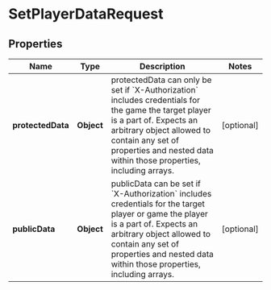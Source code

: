 

# SetPlayerDataRequest


## Properties

| Name | Type | Description | Notes |
|------------ | ------------- | ------------- | -------------|
|**protectedData** | **Object** | protectedData can only be set if &#x60;X-Authorization&#x60; includes credentials for the game the target player is a part of. Expects an arbitrary object allowed to contain any set of properties and nested data within those properties, including arrays. |  [optional] |
|**publicData** | **Object** | publicData can be set if &#x60;X-Authorization&#x60; includes credentials for the target player or game the player is a part of. Expects an arbitrary object allowed to contain any set of properties and nested data within those properties, including arrays. |  [optional] |



